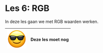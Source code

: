 # Les 6: RGB

In deze les gaan we met RGB waarden werken.

![](EmojiSunglasses.png) | Deze les moet nog
:-------------:|:----------------------------------------: 

